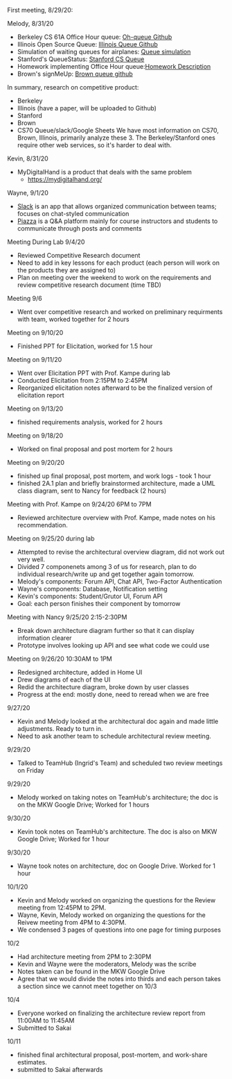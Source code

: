 First meeting, 8/29/20:

Melody, 8/31/20
* Berkeley CS 61A Office Hour queue: [Oh-queue Github](https://github.com/Cal-CS-61A-Staff/oh-queue)
* Illinois Open Source Queue: [Illinois Queue Github](https://github.com/illinois/queue)
* Simulation of waiting queues for airplanes: [Queue simulation](https://github.com/wilberh/Simulation-of-waiting-queues)
* Stanford's QueueStatus: [Stanford CS Queue](https://queuestatus.com/organizations/1)
* Homework implementing Office Hour queue:[Homework Description](https://cs1331.gitlab.io/fall2018/hw7/hw7-officehoursqueue.html)
* Brown's signMeUp: [Brown queue github](https://github.com/signmeup/signmeup)

In summary, research on competitive product:
* Berkeley
* Illinois (have a paper, will be uploaded to Github)
* Stanford
* Brown
* CS70 Queue/slack/Google Sheets 
We have most information on CS70, Brown, Illinois, primarily analyze these 3. The Berkeley/Stanford ones require other web services, so it's harder to deal with. 

Kevin, 8/31/20
* MyDigitalHand is a product that deals with the same problem
  * https://mydigitalhand.org/
  
Wayne, 9/1/20
* [Slack](https://slack.com/) is an app that allows organized communication between teams; focuses on chat-styled communication
* [Piazza](https://piazza.com/) is a Q&A platform mainly for course instructors and students to communicate through posts and comments

Meeting During Lab 9/4/20
* Reviewed Competitive Research document
* Need to add in key lessons for each product (each person will work on the products they are assigned to)
* Plan on meeting over the weekend to work on the requirements and review competitive research document (time TBD)

Meeting 9/6
* Went over competitive research and worked on preliminary requirments with team, worked together for 2 hours

Meeting on 9/10/20
* Finished PPT for Elicitation, worked for 1.5 hour

Meeting on 9/11/20
* Went over Elicitation PPT with Prof. Kampe during lab
* Conducted Elicitation from 2:15PM to 2:45PM
* Reorganized elicitation notes afterward to be the finalized version of elicitation report

Meeting on 9/13/20
* finished requirements analysis, worked for 2 hours

Meeting on 9/18/20
* Worked on final proposal and post mortem for 2 hours

Meeting on 9/20/20
* finished up final proposal, post mortem, and work logs - took 1 hour
* finished 2A.1 plan and briefly brainstormed architecture, made a UML class diagram, sent to Nancy for feedback (2 hours)

Meeting with Prof. Kampe on 9/24/20 6PM to 7PM
* Reviewed architecture overview with Prof. Kampe, made notes on his recommendation. 

Meeting on 9/25/20 during lab
* Attempted to revise the architectural overview diagram, did not work out very well. 
* Divided 7 componenets among 3 of us for research, plan to do individual research/write up and get together again tomorrow.
* Melody's components: Forum API, Chat API, Two-Factor Authentication
* Wayne's components: Database, Notification setting
* Kevin's components: Student/Grutor UI, Forum API
* Goal: each person finishes their component by tomorrow

Meeting with Nancy 9/25/20 2:15-2:30PM
* Break down architecture diagram further so that it can display information clearer
* Prototype involves looking up API and see what code we could use

Meeting on 9/26/20 10:30AM to 1PM
* Redesigned architecture, added in Home UI
* Drew diagrams of each of the UI
* Redid the architecture diagram, broke down by user classes
* Progress at the end: mostly done, need to reread when we are free

9/27/20 
* Kevin and Melody looked at the architectural doc again and made little adjustments. Ready to turn in. 
* Need to ask another team to schedule architectural review meeting. 

9/29/20
* Talked to TeamHub (Ingrid's Team) and scheduled two review meetings on Friday

9/29/20 
* Melody worked on taking notes on TeamHub's architecture; the doc is on the MKW Google Drive; Worked for 1 hours

9/30/20
* Kevin took notes on TeamHub's architecture. The doc is also on MKW Google Drive; Worked for 1 hour

9/30/20
* Wayne took notes on architecture, doc on Google Drive. Worked for 1 hour

10/1/20
* Kevin and Melody worked on organizing the questions for the Review meeting from 12:45PM to 2PM. 
* Wayne, Kevin, Melody worked on organizing the questions for the Reivew meeting from 4PM to 4:30PM.
* We condensed 3 pages of questions into one page for timing purposes

10/2
* Had architecture meeting from 2PM to 2:30PM
* Kevin and Wayne were the moderators, Melody was the scribe
* Notes taken can be found in the MKW Google Drive
* Agree that we would divide the notes into thirds and each person takes a section since we cannot meet together on 10/3

10/4 
* Everyone worked on finalizing the architecture review report from 11:00AM to 11:45AM
* Submitted to Sakai

10/11
* finished final architectural proposal, post-mortem, and work-share estimates.
* submitted to Sakai afterwards
